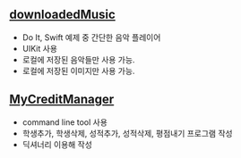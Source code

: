 ## [downloadedMusic](https://github.com/HwangJenn/SWIFT_projects/tree/main/downloadedMusic)
- Do It, Swift 예제 중 간단한 음악 플레이어
- UIKit 사용
- 로컬에 저장된 음악들만 사용 가능.
- 로컬에 저장된 이미지만 사용 가능.

## [MyCreditManager](https://github.com/HwangJenn/SWIFT_projects/tree/main/MyCreditManager)
- command line tool 사용
- 학생추가, 학생삭제, 성적추가, 성적삭제, 평점내기 프로그램 작성
- 딕셔너리 이용해 작성

